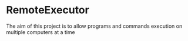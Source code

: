 # RemoteExecutor

The aim of this project is to allow programs and commands execution on multiple computers at a time 
